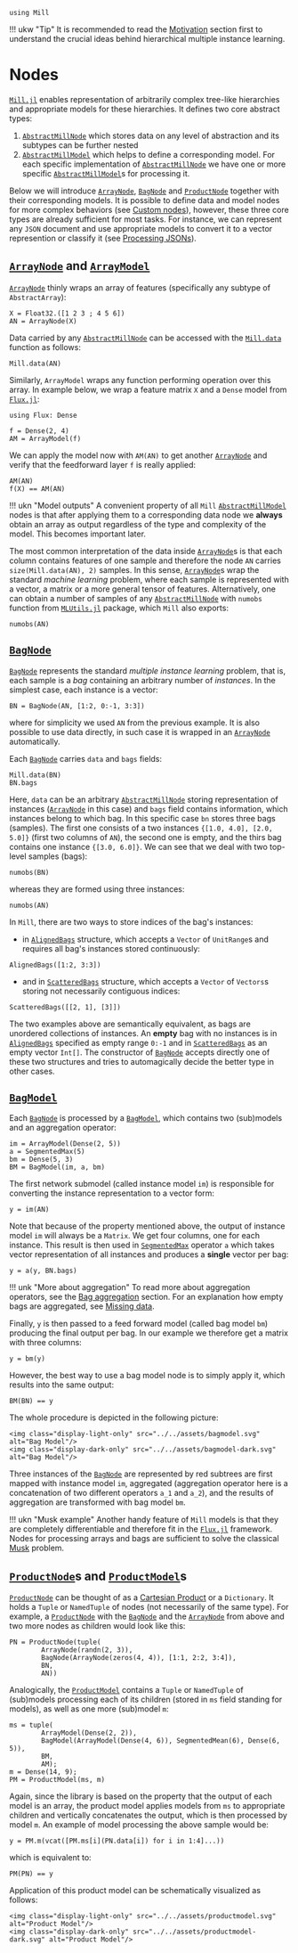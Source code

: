 ```@setup nodes
using Mill
```

!!! ukw "Tip"
    It is recommended to read the [Motivation](@ref) section first to understand the crucial ideas behind hierarchical multiple instance learning.

# Nodes

[`Mill.jl`](https://github.com/CTUAvastLab/Mill.jl) enables representation of arbitrarily complex tree-like hierarchies and appropriate models for these hierarchies. It defines two core abstract types:

1. [`AbstractMillNode`](@ref) which stores data on any level of abstraction and its subtypes can be further nested
2. [`AbstractMillModel`](@ref) which helps to define a corresponding model. For each specific implementation of [`AbstractMillNode`](@ref) we have one or more specific [`AbstractMillModel`](@ref)s for processing it.

Below we will introduce [`ArrayNode`](@ref), [`BagNode`](@ref) and [`ProductNode`](@ref) together with their corresponding models. It is possible to define data and model nodes for more complex behaviors (see [Custom nodes](@ref)), however, these three core types are already sufficient for most tasks. For instance, we can represent any `JSON` document and use appropriate models to convert it to a vector represention or classify it (see [Processing JSONs](@ref)).

## [`ArrayNode`](@ref) and [`ArrayModel`](@ref)

[`ArrayNode`](@ref) thinly wraps an array of features (specifically any subtype of `AbstractArray`):

```@repl nodes
X = Float32.([1 2 3 ; 4 5 6])
AN = ArrayNode(X)
```

Data carried by any [`AbstractMillNode`](@ref) can be accessed with the [`Mill.data`](@ref) function as follows:

```@repl nodes
Mill.data(AN)
```

Similarly, `ArrayModel` wraps any function performing operation over this array. In example below, we wrap a feature matrix `X` and a `Dense` model from [`Flux.jl`](https://fluxml.ai):

```@example nodes
using Flux: Dense
```

```@repl nodes
f = Dense(2, 4)
AM = ArrayModel(f)
```

We can apply the model now with `AM(AN)` to get another [`ArrayNode`](@ref) and verify that the feedforward layer `f` is really applied:

```@repl nodes
AM(AN)
f(X) == AM(AN)
```

!!! ukn "Model outputs"
    A convenient property of all `Mill` [`AbstractMillModel`](@ref) nodes is that after applying them to a corresponding data node we **always** obtain an array as output regardless of the type and complexity of the model. This becomes important later.

The most common interpretation of the data inside [`ArrayNode`](@ref)s is that each column contains features of one sample and therefore the node `AN` carries `size(Mill.data(AN), 2)` samples. In this sense, [`ArrayNode`](@ref)s wrap the standard *machine learning* problem, where each sample is represented with a vector, a matrix or a more general tensor of features. Alternatively, one can obtain a number of samples of any [`AbstractMillNode`](@ref) with `numobs` function from [`MLUtils.jl`](https://github.com/JuliaML/MLUtils.jl) package, which `Mill` also exports:

```@repl nodes
numobs(AN)
```

## [`BagNode`](@ref)

[`BagNode`](@ref) represents the standard *multiple instance learning* problem, that is, each sample is a *bag* containing an arbitrary number of *instances*. In the simplest case, each instance is a vector:

```@repl nodes
BN = BagNode(AN, [1:2, 0:-1, 3:3])
```

where for simplicity we used `AN` from the previous example. It is also possible to use data
directly, in such case it is wrapped in an [`ArrayNode`](@ref) automatically.

Each [`BagNode`](@ref) carries `data` and `bags` fields:

```@repl nodes
Mill.data(BN)
BN.bags
```

Here, `data` can be an arbitrary [`AbstractMillNode`](@ref) storing representation of instances ([`ArrayNode`](@ref) in this case) and `bags` field contains information, which instances belong to which bag. In this specific case `bn` stores three bags (samples). The first one consists of a two instances `{[1.0, 4.0], [2.0, 5.0]}` (first two columns of `AN`), the second one is empty, and the thirs bag contains one instance `{[3.0, 6.0]}`. We can see that we deal with two top-level samples (bags):

```@repl nodes
numobs(BN)
```

whereas they are formed using three instances:

```@repl nodes
numobs(AN)
```

In `Mill`, there are two ways to store indices of the bag's instances:

* in [`AlignedBags`](@ref) structure, which accepts a `Vector` of `UnitRange`s and requires all bag's instances stored continuously:

```@repl nodes
AlignedBags([1:2, 3:3])
```

* and in [`ScatteredBags`](@ref) structure, which accepts a `Vector` of `Vectors`s storing not necessarily contiguous indices:

```@repl nodes
ScatteredBags([[2, 1], [3]])
```

The two examples above are semantically equivalent, as bags are unordered collections of instances. An **empty** bag with no instances is in [`AlignedBags`](@ref) specified as empty range `0:-1` and in [`ScatteredBags`](@ref) as an empty vector `Int[]`. The constructor of [`BagNode`](@ref) accepts directly one of these two structures and tries to automagically decide the better type in other cases.

## [`BagModel`](@ref)

Each [`BagNode`](@ref) is processed by a [`BagModel`](@ref), which contains two (sub)models and an aggregation operator:

```@repl nodes
im = ArrayModel(Dense(2, 5))
a = SegmentedMax(5)
bm = Dense(5, 3)
BM = BagModel(im, a, bm)
```

The first network submodel (called instance model `im`) is responsible for converting the instance representation to a vector form:

```@repl nodes
y = im(AN)
```

Note that because of the property mentioned above, the output of instance model `im` will always be a `Matrix`. We get four columns, one for each instance. This result is then used in [`SegmentedMax`](@ref) operator `a` which takes vector representation of all instances and produces a **single** vector per bag:

```@repl nodes
y = a(y, BN.bags)
```

!!! unk "More about aggregation"
    To read more about aggregation operators, see the [Bag aggregation](@ref) section. For an
    explanation how empty bags are aggregated, see [Missing data](@ref).

Finally, `y` is then passed to a feed forward model (called bag model `bm`) producing the final output per bag. In our example we therefore get a matrix with three columns:

```@repl nodes
y = bm(y)
```

However, the best way to use a bag model node is to simply apply it, which results into the same output:

```@repl nodes
BM(BN) == y
```

The whole procedure is depicted in the following picture:

```@raw html
<img class="display-light-only" src="../../assets/bagmodel.svg" alt="Bag Model"/>
<img class="display-dark-only" src="../../assets/bagmodel-dark.svg" alt="Bag Model"/>
```

Three instances of the [`BagNode`](@ref) are represented by red subtrees are first mapped with instance model `im`, aggregated (aggregation operator here is a concatenation of two different operators ``a_1`` and ``a_2``), and the results of aggregation are transformed with bag model `bm`.

!!! ukn "Musk example"
    Another handy feature of `Mill` models is that they are completely differentiable and therefore fit in the [`Flux.jl`](https://fluxml.ai) framework. Nodes for processing arrays and bags are sufficient to solve the classical [Musk](@ref) problem.

## [`ProductNode`](@ref)s and [`ProductModel`](@ref)s

[`ProductNode`](@ref) can be thought of as a [Cartesian Product](https://en.wikipedia.org/wiki/Cartesian_product) or a `Dictionary`. It holds a `Tuple` or `NamedTuple` of nodes (not necessarily of the same type). For example, a [`ProductNode`](@ref) with the [`BagNode`](@ref) and the [`ArrayNode`](@ref) from above and two more nodes as children would look like this:

```@repl nodes
PN = ProductNode(tuple(
        ArrayNode(randn(2, 3)),
        BagNode(ArrayNode(zeros(4, 4)), [1:1, 2:2, 3:4]),
        BN,
        AN))
```

Analogically, the [`ProductModel`](@ref) contains a `Tuple` or `NamedTuple` of (sub)models processing each of its children (stored in `ms` field standing for models), as well as one more (sub)model `m`:

```@repl nodes
ms = tuple(
        ArrayModel(Dense(2, 2)),
        BagModel(ArrayModel(Dense(4, 6)), SegmentedMean(6), Dense(6, 5)),
        BM,
        AM);
m = Dense(14, 9);
PM = ProductModel(ms, m)
```

Again, since the library is based on the property that the output of each model is an array, the product model applies models from `ms` to appropriate children and vertically concatenates the output, which is then processed by model `m`. An example of model processing the above sample would be:

```@repl nodes
y = PM.m(vcat([PM.ms[i](PN.data[i]) for i in 1:4]...))
```

which is equivalent to:

```@repl nodes
PM(PN) == y
```

Application of this product model can be schematically visualized as follows:

```@raw html
<img class="display-light-only" src="../../assets/productmodel.svg" alt="Product Model"/>
<img class="display-dark-only" src="../../assets/productmodel-dark.svg" alt="Product Model"/>
```
